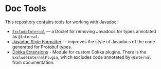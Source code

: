 # Doc Tools
This repository contains tools for working with Javadoc:

 * [`ExcludeInternal`](javadoc-filter/README.md) — a Doclet for removing Javadocs for types
   annotated as `@Internal`.
 * [Javadoc Style Formatter](javadoc-style/README.md) — improves the style of Javadocs of the code
   generated for Protobuf types.
 * [Dokka Extensions](dokka-extensions/README.md) - Module for custom Dokka plugins. There is
   the `ExcludeInternalPlugin`, which excludes code annotated by `@Internal` from documentation.
